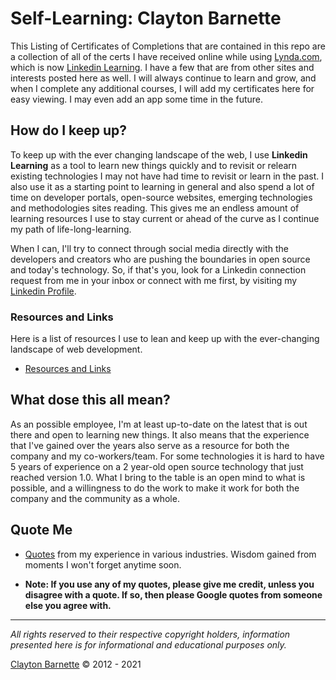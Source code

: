 # Self-Learning: Clayton Barnette

This Listing of Certificates of Completions that are contained in this repo are a collection of all of the certs I have received online while using [Lynda.com](https://www.lynda.com), which is now [Linkedin Learning](https://www.linkedin.com/learning). I have a few that are from other sites and interests posted here as well. I will always continue to learn and grow, and when I complete any additional courses, I will add my certificates here for easy viewing. I may even add an app some time in the future.

## How do I keep up?
To keep up with the ever changing landscape of the web, I use **Linkedin Learning** as a tool to learn new things quickly and to revisit or relearn existing technologies I may not have had time to revisit or learn in the past. I also use it as a starting point to learning in general and also spend a lot of time on developer portals, open-source websites, emerging technologies and methodologies sites reading. This gives me an endless amount of learning resources I use to stay current or ahead of the curve as I continue my path of life-long-learning.

When I can, I'll try to connect through social media directly with the developers and creators who are pushing the boundaries in open source and today's technology. So, if that's you, look for a Linkedin connection request from me in your inbox or connect with me first, by visiting my [Linkedin Profile](https://www.linkedin.com/in/claytonbarnette).

### Resources and Links

Here is a list of resources I use to lean and keep up with the ever-changing landscape of web development.

- [Resources and Links](links.md)

## What dose this all mean?
As an possible employee, I'm at least up-to-date on the latest that is out there and open to learning new things. It also means that the experience that I've gained over the years also serve as a resource for both the company and my co-workers/team. For some technologies it is hard to have 5 years of experience on a 2 year-old open source technology that just reached version 1.0. What I bring to the table is an open mind to what is possible, and a willingness to do the work to make it work for both the company and the community as a whole.

## Quote Me
- [Quotes](quote-me.md) from my experience in various industries. Wisdom gained from moments I won't forget anytime soon. 

* **Note: If you use any of my quotes, please give me credit, unless you disagree with a quote. If so, then please Google quotes from someone else you agree with.**

---
*All rights reserved to their respective copyright holders, information presented here is for informational and educational purposes only.*


[Clayton Barnette](mainto:claytonbarnette@gmail.com) &copy; 2012 - 2021